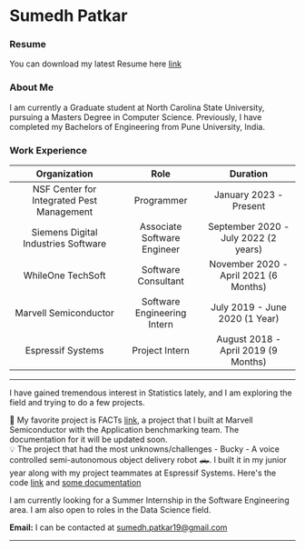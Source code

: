 # Sumedh Patkar

### Resume
You can download my latest Resume here [link](https://drive.google.com/file/d/1EpxjwPZGPvGuZ51nnZmzVzEOiTrvTDj2/view?usp=share_link)

### About Me

I am currently a Graduate student at North Carolina State University, pursuing a Masters Degree in Computer Science. Previously, I have completed my Bachelors of Engineering from Pune University, India.

### Work Experience

|                Organization               |             Role            |                Duration               |
|:-----------------------------------------:|:---------------------------:|:-------------------------------------:|
| NSF Center for Integrated Pest Management |          Programmer         |         January 2023 - Present        |
|    Siemens Digital Industries Software    | Associate Software Engineer |  September 2020 - July 2022 (2 years) |
|             WhileOne TechSoft             |     Software Consultant     | November 2020 - April 2021 (6 Months) |
|           Marvell Semiconductor           | Software Engineering Intern |     July 2019 - June 2020 (1 Year)    |
|             Espressif Systems             |        Project Intern       |  August 2018 - April 2019 (9 Months)  |

---

I have gained tremendous interest in Statistics lately, and I am exploring the field and trying to do a few projects.

👑 My favorite project is FACTs [link](https://github.com/Sumedh-Patkar/BenchmarkingDiffTool), a project that I built at Marvell Semiconductor with the Application benchmarking team. The documentation for it will be updated soon.  
💡 The project that had the most unknowns/challenges - Bucky - A voice controlled semi-autonomous object delivery robot 🛻. I built it in my junior year along with my project teammates at Espressif Systems. Here's the code [link](https://github.com/Ronit-j/Bucky) and [some documentation](https://docs.google.com/document/d/1F9a7XMYrP_Ipbk7eHiBAKLD-HhrGJjSO3n7lAkVn6Kw/edit?usp=sharing)

I am currently looking for a Summer Internship in the Software Engineering area. I am also open to roles in the Data Science field.  

**Email:** I can be contacted at [sumedh.patkar19@gmail.com](mailto:sumedh.patkar19@gmail.com)

---

<!--
**Sumedh-Patkar/Sumedh-Patkar** is a ✨ _special_ ✨ repository because its `README.md` (this file) appears on your GitHub profile.

Here are some ideas to get you started:

### Hi there 👋
- 🔭 I’m currently working on ...
- 🌱 I’m currently learning ...
- 👯 I’m looking to collaborate on ...
- 🤔 I’m looking for help with ...
- 💬 Ask me about ...
- 📫 How to reach me: ...
- 😄 Pronouns: ...
- ⚡ Fun fact: ...
-->
